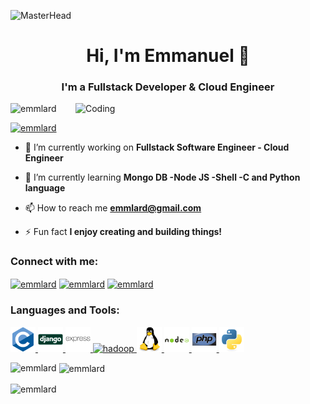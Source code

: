 ![MasterHead](https://miro.medium.com/max/875/0*GD_XmCiR-l1cPrzh)
<h1 align="center">Hi, I'm Emmanuel 👋</h1>
<h3 align="center">I'm a Fullstack Developer & Cloud Engineer</h3>
<img align="right" alt="Coding" width="400" src="https://miro.medium.com/max/1360/1*IRGHmiGsa16stedQvIaZfw.gif">

<p align="left"> <img src="https://komarev.com/ghpvc/?username=emmlard&label=Profile%20views&color=0e75b6&style=flat" alt="emmlard" /> </p>

<p align="left"> <a href="https://twitter.com/emmlard" target="blank"><img src="https://img.shields.io/twitter/follow/emmlard?logo=twitter&style=for-the-badge" alt="emmlard" /></a> </p>

- 🔭 I’m currently working on **Fullstack Software Engineer - Cloud Engineer**

- 🌱 I’m currently learning **Mongo DB -Node JS -Shell -C and Python language**

- 📫 How to reach me **emmlard@gmail.com**

- ⚡ Fun fact **I enjoy creating and building things!**

<h3 align="left">Connect with me:</h3>
<p align="left">
<a href="https://twitter.com/emmlard" target="blank"><img align="center" src="https://raw.githubusercontent.com/rahuldkjain/github-profile-readme-generator/master/src/images/icons/Social/twitter.svg" alt="emmlard" height="30" width="40" /></a>
<a href="https://linkedin.com/in/emmlard" target="blank"><img align="center" src="https://raw.githubusercontent.com/rahuldkjain/github-profile-readme-generator/master/src/images/icons/Social/linked-in-alt.svg" alt="emmlard" height="30" width="40" /></a>
<a href="https://stackoverflow.com/users/emmlard" target="blank"><img align="center" src="https://raw.githubusercontent.com/rahuldkjain/github-profile-readme-generator/master/src/images/icons/Social/stack-overflow.svg" alt="emmlard" height="30" width="40" /></a>
</p>

<h3 align="left">Languages and Tools:</h3>
<p align="left"> <a href="https://www.cprogramming.com/" target="_blank" rel="noreferrer"> <img src="https://raw.githubusercontent.com/devicons/devicon/master/icons/c/c-original.svg" alt="c" width="40" height="40"/> </a> <a href="https://www.djangoproject.com/" target="_blank" rel="noreferrer"> <img src="https://raw.githubusercontent.com/devicons/devicon/master/icons/django/django-original.svg" alt="django" width="40" height="40"/> </a> <a href="https://expressjs.com" target="_blank" rel="noreferrer"> <img src="https://raw.githubusercontent.com/devicons/devicon/master/icons/express/express-original-wordmark.svg" alt="express" width="40" height="40"/> </a> <a href="https://hadoop.apache.org/" target="_blank" rel="noreferrer"> <img src="https://www.vectorlogo.zone/logos/apache_hadoop/apache_hadoop-icon.svg" alt="hadoop" width="40" height="40"/> </a> <a href="https://www.linux.org/" target="_blank" rel="noreferrer"> <img src="https://raw.githubusercontent.com/devicons/devicon/master/icons/linux/linux-original.svg" alt="linux" width="40" height="40"/> </a> <a href="https://nodejs.org" target="_blank" rel="noreferrer"> <img src="https://raw.githubusercontent.com/devicons/devicon/master/icons/nodejs/nodejs-original-wordmark.svg" alt="nodejs" width="40" height="40"/> </a> <a href="https://www.php.net" target="_blank" rel="noreferrer"> <img src="https://raw.githubusercontent.com/devicons/devicon/master/icons/php/php-original.svg" alt="php" width="40" height="40"/> </a> <a href="https://www.python.org" target="_blank" rel="noreferrer"> <img src="https://raw.githubusercontent.com/devicons/devicon/master/icons/python/python-original.svg" alt="python" width="40" height="40"/> </a> </p>

<p><img align="left" src="https://github-readme-stats.vercel.app/api/top-langs?username=emmlard&show_icons=true&locale=en&layout=compact" alt="emmlard" /></p>

<p>&nbsp;<img align="center" src="https://github-readme-stats.vercel.app/api?username=emmlard&show_icons=true&locale=en" alt="emmlard" /></p>

<p><img align="center" src="https://github-readme-streak-stats.herokuapp.com/?user=emmlard&" alt="emmlard" /></p>
